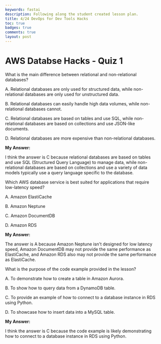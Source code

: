 ```yaml
---
keywords: fastai
description: Following along the student created lesson plan.
title: 4/24 DevOps for Dev Tools Hacks
toc: true 
badges: true
comments: true
layout: post
---
```


# AWS Databse Hacks - Quiz 1

What is the main difference between relational and non-relational databases?

A. Relational databases are only used for structured data, while non-relational databases are only used for unstructured data.

B. Relational databases can easily handle high data volumes, while non-relational databases cannot.

C. Relational databases are based on tables and use SQL, while non-relational databases are based on collections and use JSON-like documents.

D. Relational databases are more expensive than non-relational databases.

**My Answer:**

I think the answer is C because relational databases are based on tables and use SQL (Structured Query Language) to manage data, while non-relational databases are based on collections and use a variety of data models typically use a query language specific to the database. 

Which AWS database service is best suited for applications that require low-latency speed?

A. Amazon ElastiCache

B. Amazon Neptune

C. Amazon DocumentDB

D. Amazon RDS

**My Answer:**

The answer is A because Amazon Neptune isn't designed for low latency speed, Amazon DocumentDB may not provide the same performance as ElastiCache, and Amazon RDS also may not provide the same performance as ElastiCache.

What is the purpose of the code example provided in the lesson?

A. To demonstrate how to create a table in Amazon Aurora.

B. To show how to query data from a DynamoDB table.

C. To provide an example of how to connect to a database instance in RDS using Python.

D. To showcase how to insert data into a MySQL table.

**My Answer:**

I think the answer is C because the code example is likely demonstrating how to connect to a database instance in RDS using Python.
